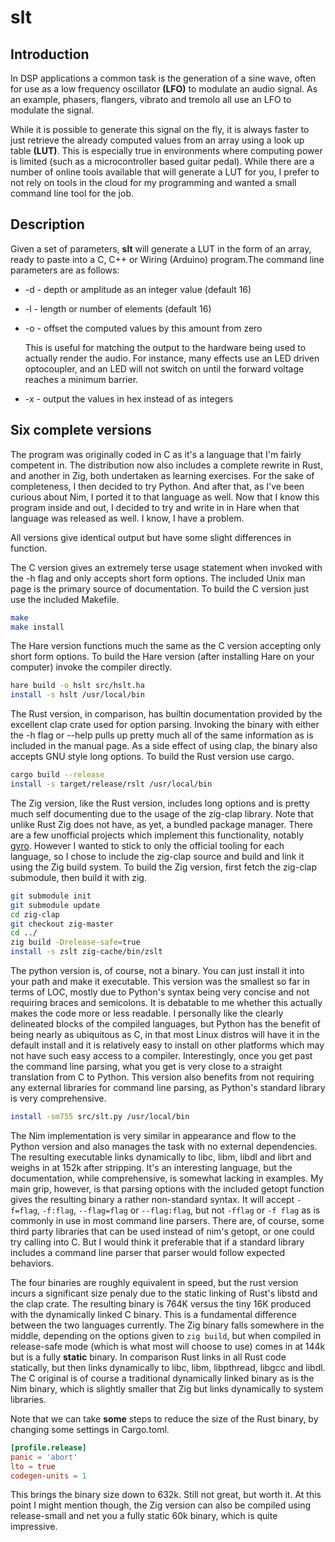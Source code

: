 # slt
## Introduction
In DSP applications a common task is the generation of a sine wave,
often for use as a low frequency oscillator **(LFO)** to modulate an audio
signal. As an example, phasers, flangers, vibrato and tremolo all use an
LFO to modulate the signal.

While it is possible to generate this signal on the fly, it is always
faster to just retrieve the already computed values from an array using
a look up table **(LUT)**. This is especially true in environments where
computing power is limited (such as a microcontroller based guitar pedal).
While there are a number of online tools available that will generate a
LUT for you, I prefer to not rely on tools in the cloud for my programming
and wanted a small command line tool for the job.
## Description
Given a set of parameters, **slt** will generate a LUT in the form of an
array, ready to paste into a C, C++ or Wiring (Arduino) program.The command
line parameters are as follows:
* -d - depth or amplitude as an integer value (default 16)
* -l - length or number of elements (default 16)
* -o - offset the computed values by this amount from zero

  This is useful for matching the output to the hardware being used to
  actually render the audio. For instance, many effects use an LED driven
  optocoupler, and an LED will not switch on until the forward voltage
  reaches a minimum barrier.

* -x - output the values in hex instead of as integers
## Six complete versions
The program was originally coded in C as it's a language that I'm fairly
competent in. The distribution now also includes a complete rewrite in
Rust, and another in Zig, both undertaken as learning exercises. For the sake of
completeness, I then decided to try Python. And after that, as I've been curious
about Nim, I ported it to that language as well. Now that I know this program
inside and out, I decided to try and write in in Hare when that language was
released as well. I know, I have a problem.

All versions give identical output but have some slight differences in function.

The C version gives an extremely terse usage statement when invoked with
the -h flag and only accepts short form options. The included Unix man
page is the primary source of documentation. To build the C version just use the
included Makefile.

```sh
make
make install
```
The Hare version functions much the same as the C version accepting only short
form options. To build the Hare version (after installing Hare on your computer)
invoke the compiler directly.

```sh
hare build -o hslt src/hslt.ha
install -s hslt /usr/local/bin
```


The Rust version, in comparison, has builtin documentation provided by
the excellent clap crate used for option parsing. Invoking the binary
with either the -h flag or --help pulls up pretty much all of the same
information as is included in the manual page. As a side effect of using
clap, the binary also accepts GNU style long options. To build the Rust version
use cargo.

```sh
cargo build --release
install -s target/release/rslt /usr/local/bin
```

The Zig version, like the Rust version, includes long options and is
pretty much self documenting due to the usage of the zig-clap library.
Note that unlike Rust Zig does not have, as yet, a bundled package
manager. There are a few unofficial projects which implement this
functionality, notably [gyro](https://github.com/mattnite/gyro). However
I wanted to stick to only the official tooling for each language, so I
chose to include the zig-clap source and build and link it using the Zig
build system. To build the Zig version, first fetch the zig-clap submodule, then
build it with zig.

```sh
git submodule init
git submodule update
cd zig-clap
git checkout zig-master
cd ../
zig build -Drelease-safe=true
install -s zslt zig-cache/bin/zslt
```

The python version is, of course, not a binary. You can just install it into
your path and make it executable. This version was the smallest so far in terms
of LOC, mostly due to Python's syntax being very concise and not requiring
braces and semicolons. It is debatable to me whether this actually makes the
code more or less readable. I personally like the clearly delineated blocks of
the compiled languages, but Python has the benefit of being nearly as ubiquitous
as C, in that most Linux distros will have it in the default install and it is
relatively easy to install on other platforms which may not have such easy access
to a compiler. Interestingly, once you get past the command line parsing, what
you get is very close to a straight translation from C to Python. This version
also benefits from not requiring any external libraries for command line parsing,
as Python's standard library is very comprehensive.


```sh
install -sm755 src/slt.py /usr/local/bin
```

The Nim implementation is very similar in appearance and flow to the Python
version and also manages the task with no external dependencies. The resulting
executable links dynamically to libc, libm, libdl and librt and weighs in at
152k after stripping. It's an interesting language, but the documentation, while
comprehensive, is somewhat lacking in examples. My main grip, however, is that
parsing options with the included getopt function gives the resulting binary a
rather non-standard syntax. It will accept ```-f=flag```, ```-f:flag```,
```--flag=flag``` or ```--flag:flag```, but not ```-fflag``` or ```-f flag``` as
is commonly in use in most command line parsers. There are, of course, some third
party libraries that can be used instead of nim's getopt, or one could try
calling into C. But I would think it preferable that if a standard library
includes a command line parser that parser would follow expected behaviors.

The four binaries are roughly equivalent in speed, but the rust version
incurs a significant size penaly due to the static linking of Rust's
libstd and the clap crate. The resulting binary is 764K versus the tiny
16K produced with the dynamically linked C binary. This is a fundamental
difference between the two languages currently. The Zig binary falls
somewhere in the middle, depending on the options given to
```zig build```, but when compiled in release-safe mode (which is what
most will choose to use) comes in at 144k but is a fully **static**
binary. In comparison Rust links in all Rust code statically, but then
links dynamically to libc, libm, libpthread, libgcc and libdl. The C
original is of course a traditional dynamically linked binary as is the Nim
binary, which is slightly smaller that Zig but links dynamically to system
libraries.

Note that we can take **some** steps to reduce the size of the Rust
binary, by changing some settings in Cargo.toml.
```Toml
[profile.release]
panic = 'abort'
lto = true
codegen-units = 1
```
This brings the binary size down to 632k. Still not great, but worth it.
At this point I might mention though, the Zig version can also be
compiled using release-small and net you a fully static 60k binary, which
is quite impressive.
